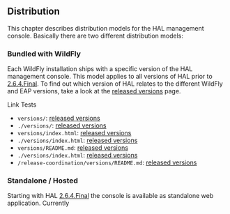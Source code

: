 ## Distribution

This chapter describes distribution models for the HAL management console. Basically there are two different distribution models:
   
### Bundled with WildFly

Each WildFly installation ships with a specific version of the HAL management console. This model applies to all versions of HAL prior to [2.6.4.Final](./versions/2.6.4.Final.md). To find out which version of HAL relates to the different WildFly and EAP versions, take a look at the [released versions](./versions/) page. 

Link Tests

- `versions/`: [released versions](versions/)
- `./versions/`: [released versions](./versions/)
- `versions/index.html`: [released versions](versions/index.html)
- `./versions/index.html`: [released versions](./versions/index.html)
- `versions/README.md`: [released versions](versions/README.md)
- `./versions/index.html`: [released versions](./versions/README.md)
- `/release-coordination/versions/README.md`: [released versions](/release-coordination/versions/README.md)

### Standalone / Hosted

Starting with HAL [2.6.4.Final](versions/2.6.4.Final.md) the console is available as standalone web application. Currently 